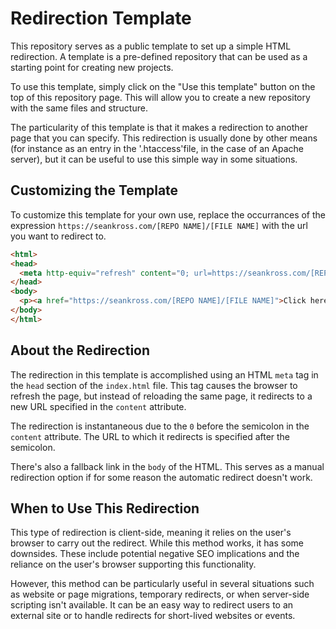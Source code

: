 # Redirection Template

This repository serves as a public template to set up a simple HTML redirection. A template is a pre-defined repository that can be used as a starting point for creating new projects.

To use this template, simply click on the "Use this template" button on the top of this repository page. This will allow you to create a new repository with the same files and structure.

The particularity of this template is that it makes a redirection to another page that you can specify. This redirection is usually done by other means (for instance as an entry in the '.htaccess'file, in the case of an Apache server), but it can be useful to use this simple way in some situations.

## Customizing the Template

To customize this template for your own use, replace the occurrances of the expression `https://seankross.com/[REPO NAME]/[FILE NAME]` with the url you want to redirect to.

```html
<html>
<head>
  <meta http-equiv="refresh" content="0; url=https://seankross.com/[REPO NAME]/[FILE NAME]" />
</head>
<body>
  <p><a href="https://seankross.com/[REPO NAME]/[FILE NAME]">Click here</a> if you're not redirected.</p>
</body>
</html>
```

## About the Redirection

The redirection in this template is accomplished using an HTML `meta` tag in the `head` section of the `index.html` file. This tag causes the browser to refresh the page, but instead of reloading the same page, it redirects to a new URL specified in the `content` attribute.

The redirection is instantaneous due to the `0` before the semicolon in the `content` attribute. The URL to which it redirects is specified after the semicolon.

There's also a fallback link in the `body` of the HTML. This serves as a manual redirection option if for some reason the automatic redirect doesn't work.

## When to Use This Redirection

This type of redirection is client-side, meaning it relies on the user's browser to carry out the redirect. While this method works, it has some downsides. These include potential negative SEO implications and the reliance on the user's browser supporting this functionality.

However, this method can be particularly useful in several situations such as website or page migrations, temporary redirects, or when server-side scripting isn't available. It can be an easy way to redirect users to an external site or to handle redirects for short-lived websites or events.
